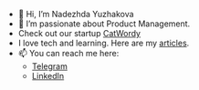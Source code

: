 - 👋 Hi, I’m Nadezhda Yuzhakova
- 👀 I’m passionate about Product Management.
- Check out our startup [CatWordy](https://catwordy.com/)
- I love tech and learning. Here are my [articles](https://dev.to/zerocodilla).
- 📫 You can reach me here:
    - [Telegram](https://t.me/zerocodilla)
    - [LinkedIn](https://www.linkedin.com/in/nadia-yuzhakova-49b04978)

<!---
nyzhakova/nyzhakova is a ✨ special ✨ repository because its `README.md` (this file) appears on your GitHub profile.
You can click the Preview link to take a look at your changes.
--->

